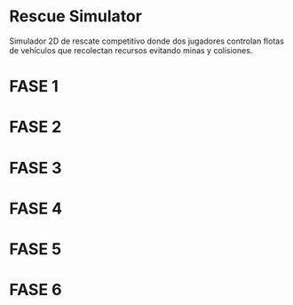 # Rescue Simulator

Simulador 2D de rescate competitivo donde dos jugadores controlan flotas de vehículos que recolectan recursos evitando minas y colisiones.

# FASE 1
# FASE 2
# FASE 3
# FASE 4
# FASE 5
# FASE 6





